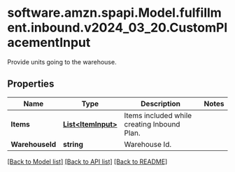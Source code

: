 # software.amzn.spapi.Model.fulfillment.inbound.v2024_03_20.CustomPlacementInput
Provide units going to the warehouse.

## Properties

Name | Type | Description | Notes
------------ | ------------- | ------------- | -------------
**Items** | [**List&lt;ItemInput&gt;**](ItemInput.md) | Items included while creating Inbound Plan. | 
**WarehouseId** | **string** | Warehouse Id. | 

[[Back to Model list]](../README.md#documentation-for-models) [[Back to API list]](../README.md#documentation-for-api-endpoints) [[Back to README]](../README.md)


